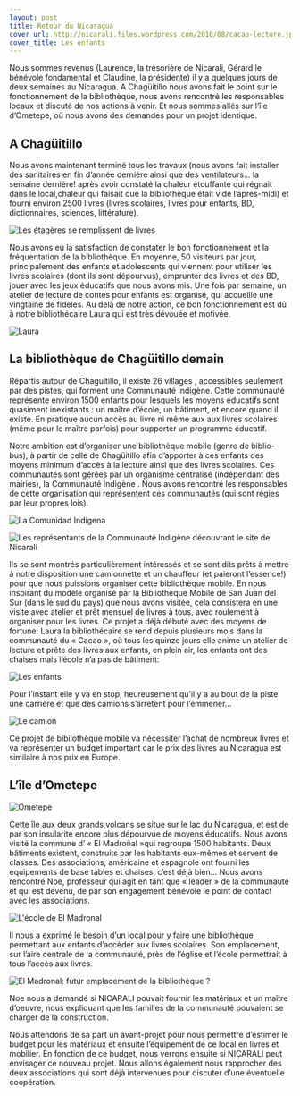 ```yaml
---
layout: post
title: Retour du Nicaragua
cover_url: http://nicarali.files.wordpress.com/2010/08/cacao-lecture.jpg?w=950&h=533
cover_title: Les enfants
---
```


Nous sommes revenus (Laurence, la trésorière de Nicarali, Gérard le bénévole fondamental et Claudine, la présidente) il y a quelques jours de deux semaines au Nicaragua. A Chagüitillo nous avons fait le point sur le fonctionnement de la bibliothèque, nous avons rencontré les responsables locaux et discuté de nos actions à venir. Et nous sommes allés sur l’île d’Ometepe, où nous avons des demandes pour un projet identique.

## A Chagüitillo

Nous avons maintenant terminé tous les travaux (nous avons fait installer des sanitaires en fin d’année dernière ainsi que des ventilateurs… la semaine dernière! après avoir constaté la chaleur étouffante qui régnait dans le local,chaleur qui faisait que la bibliothèque était vide l’après-midi) et fourni environ 2500 livres (livres scolaires, livres pour enfants, BD, dictionnaires, sciences, littérature).

![Les étagères se remplissent de livres](http://nicarali.files.wordpress.com/2010/08/biblioth-c3a9tagc3a8res.jpg?w=950&h=533)

Nous avons eu la satisfaction de constater le bon fonctionnement et la fréquentation de la bibliothèque. En moyenne, 50 visiteurs par jour, principalement des enfants et adolescents qui viennent pour utiliser les livres scolaires (dont ils sont dépourvus), emprunter des livres et des BD, jouer avec les jeux éducatifs que nous avons mis.
Une fois par semaine, un atelier de lecture de contes pour enfants est organisé, qui accueille une vingtaine de fidèles. Au delà de notre action, ce bon fonctionnement est dû à notre bibliothécaire Laura qui est très dévouée et motivée.

![Laura](http://nicarali.files.wordpress.com/2010/08/laura-21-e1401890303882.jpg?w=263&h=439)

## La bibliothèque de Chagüitillo demain

Répartis autour de Chaguitillo, il existe 26 villages , accessibles seulement par des pistes, qui forment une Communauté Indigène. Cette communauté représente environ 1500 enfants pour lesquels les moyens éducatifs sont quasiment inexistants : un maître d’école, un bâtiment, et encore quand il existe. En pratique aucun accès au livre ni même aux aux livres scolaires (même pour le maître parfois) pour supporter un programme éducatif.

Notre ambition est d’organiser une bibliothèque mobile (genre de biblio-bus), à partir de celle de Chagüitillo afin d’apporter à ces enfants des moyens minimum d’accès à la lecture ainsi que des livres scolaires. Ces communautés sont gérées par un organisme centralisé (indépendant des mairies), la Communauté Indigène . Nous avons rencontré les responsables de cette organisation qui représentent ces communautés (qui sont régies par leur propres lois).

![La Comunidad Indigena](https://nicarali.files.wordpress.com/2010/08/comunidad-indigena.jpg?w=950&h=533)

![Les représentants de la Communauté Indigène découvrant le site de Nicarali](http://nicarali.files.wordpress.com/2010/08/communautc3a9-indigc3a8ne-sur-le-site-internet-de-nicarali.jpg?w=950&h=533)

Ils se sont montrés particulièrement intéressés et se sont dits prêts à mettre à notre disposition une camionnette et un chauffeur (et paieront l’essence!) pour que nous puissions organiser cette bibliothèque mobile. En nous inspirant du modèle organisé par la Bibliothèque Mobile de San Juan del Sur (dans le sud du pays) que nous avons visitée, cela consistera en une visite avec atelier et prêt mensuel de livres à tous, avec roulement à organiser pour les livres. Ce projet a déjà débuté avec des moyens de fortune: Laura la bibliothécaire se rend depuis plusieurs mois dans la communauté du « Cacao », où tous les quinze jours elle anime un atelier de lecture et prête des livres aux enfants, en plein air, les enfants ont des chaises mais l’école n’a pas de bâtiment:

![Les enfants](http://nicarali.files.wordpress.com/2010/08/cacao-lecture.jpg?w=950&h=533)

Pour l’instant elle y va en stop, heureusement qu’il y a au bout de la piste une carrière et que des camions s’arrêtent pour l’emmener…

![Le camion](https://nicarali.files.wordpress.com/2010/08/camion-cacao.jpg?w=882&h=449)

Ce projet de bibilothèque mobile va nécessiter l’achat de nombreux livres et va représenter un budget important car le prix des livres au Nicaragua est similaire à nos prix en Europe.

## L’île d’Ometepe

![Ometepe](http://nicarali.files.wordpress.com/2010/08/ometepe-punta-jesc3bas-marc3ada-3.png?w=550&h=418)

Cette île aux deux grands volcans se situe sur le lac du Nicaragua, et est de par son insularité encore plus dépourvue de moyens éducatifs. Nous avons visité la commune d’ « El Madroñal »qui regroupe 1500 habitants. Deux bâtiments existent, construits par les habitants eux-mêmes et servent de classes. Des associations, américaine et espagnole ont fourni les équipements de base tables et chaises, c’est déjà bien… Nous avons rencontré Noe, professeur qui agit en tant que « leader » de la communauté et qui est devenu, de par son engagement bénévole le point de contact avec les associations.

![L'école de El Madronal](http://nicarali.files.wordpress.com/2010/08/el-madroc3b1al-c3a9cole.jpg?w=950&h=546)

Il nous a exprimé le besoin d’un local pour y faire une bibliothèque permettant aux enfants d’accèder aux livres scolaires. Son emplacement, sur l’aire centrale de la communauté, près de l’église et l’école permettrait à tous l’accès aux livres.

![El Madronal: futur emplacement de la bibliothèque ?](http://nicarali.files.wordpress.com/2010/08/el-madroc3b1al-bibliothc3a8que.jpg?w=950&h=533)

Noe nous a demandé si NICARALI pouvait fournir les matériaux et un maître d’oeuvre, nous expliquant que les familles de la communauté pouvaient se charger de la construction. 

Nous attendons de sa part un avant-projet pour nous permettre d’estimer le budget pour les matériaux et ensuite l’équipement de ce local en livres et mobilier. En fonction de ce budget, nous verrons ensuite si NICARALI peut envisager ce nouveau projet. Nous allons également nous rapprocher des deux associations qui sont déjà intervenues pour discuter d’une éventuelle coopération.
